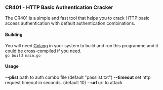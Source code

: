 ### CR401 - HTTP Basic Authentication Cracker
The CR401 is a simple and fast tool that helps you to crack HTTP basic access authentication with default authentication combinations.
#### Building 
You will need [Golang](https://golang.org/) in your system to build and run this programme and it could be cross-compiled if you need.  
`go build main.go`
#### Usage
-**-plist** path to auth combo file (default "passlist.txt")
-**-timeout** set http request timeout in seconds. (default 10)
-**-url** url to attack